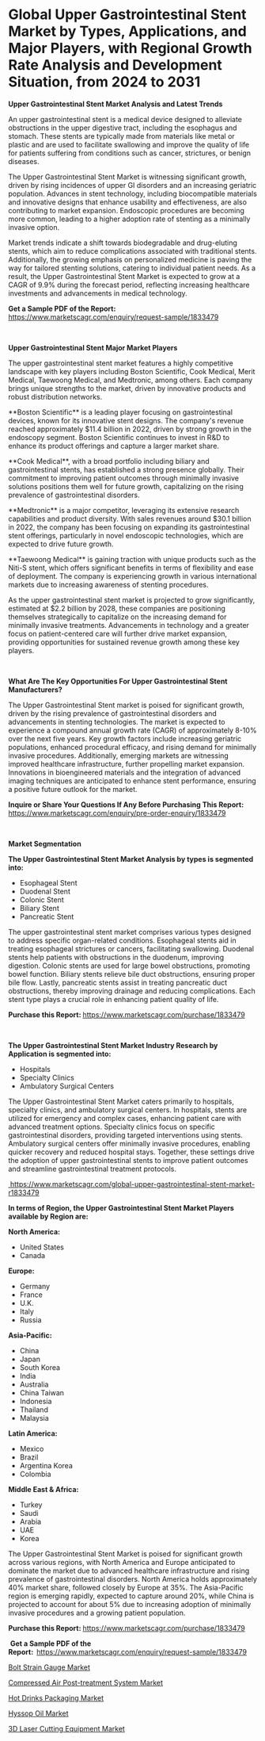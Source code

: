 <p><h1>Global Upper Gastrointestinal Stent Market by Types, Applications, and Major Players, with Regional Growth Rate Analysis and Development Situation, from 2024 to 2031</h1></p><p><strong>Upper Gastrointestinal Stent Market Analysis and Latest Trends</strong></p>
<p><p>An upper gastrointestinal stent is a medical device designed to alleviate obstructions in the upper digestive tract, including the esophagus and stomach. These stents are typically made from materials like metal or plastic and are used to facilitate swallowing and improve the quality of life for patients suffering from conditions such as cancer, strictures, or benign diseases.</p><p>The Upper Gastrointestinal Stent Market is witnessing significant growth, driven by rising incidences of upper GI disorders and an increasing geriatric population. Advances in stent technology, including biocompatible materials and innovative designs that enhance usability and effectiveness, are also contributing to market expansion. Endoscopic procedures are becoming more common, leading to a higher adoption rate of stenting as a minimally invasive option.</p><p>Market trends indicate a shift towards biodegradable and drug-eluting stents, which aim to reduce complications associated with traditional stents. Additionally, the growing emphasis on personalized medicine is paving the way for tailored stenting solutions, catering to individual patient needs. As a result, the Upper Gastrointestinal Stent Market is expected to grow at a CAGR of 9.9% during the forecast period, reflecting increasing healthcare investments and advancements in medical technology.</p></p>
<p><strong>Get a Sample PDF of the Report:&nbsp;</strong> <a href="https://www.marketscagr.com/enquiry/request-sample/1833479?utm_campaign=1265&utm_medium=2&utm_source=Github&utm_content=ia&utm_term=17102024&utm_id=upper-gastrointestinal-stent">https://www.marketscagr.com/enquiry/request-sample/1833479</a></p>
<p>&nbsp;</p>
<p><strong>Upper Gastrointestinal Stent Major Market Players</strong></p>
<p><p>The upper gastrointestinal stent market features a highly competitive landscape with key players including Boston Scientific, Cook Medical, Merit Medical, Taewoong Medical, and Medtronic, among others. Each company brings unique strengths to the market, driven by innovative products and robust distribution networks.</p><p>**Boston Scientific** is a leading player focusing on gastrointestinal devices, known for its innovative stent designs. The company's revenue reached approximately $11.4 billion in 2022, driven by strong growth in the endoscopy segment. Boston Scientific continues to invest in R&D to enhance its product offerings and capture a larger market share.</p><p>**Cook Medical**, with a broad portfolio including biliary and gastrointestinal stents, has established a strong presence globally. Their commitment to improving patient outcomes through minimally invasive solutions positions them well for future growth, capitalizing on the rising prevalence of gastrointestinal disorders.</p><p>**Medtronic** is a major competitor, leveraging its extensive research capabilities and product diversity. With sales revenues around $30.1 billion in 2022, the company has been focusing on expanding its gastrointestinal stent offerings, particularly in novel endoscopic technologies, which are expected to drive future growth.</p><p>**Taewoong Medical** is gaining traction with unique products such as the Niti-S stent, which offers significant benefits in terms of flexibility and ease of deployment. The company is experiencing growth in various international markets due to increasing awareness of stenting procedures.</p><p>As the upper gastrointestinal stent market is projected to grow significantly, estimated at $2.2 billion by 2028, these companies are positioning themselves strategically to capitalize on the increasing demand for minimally invasive treatments. Advancements in technology and a greater focus on patient-centered care will further drive market expansion, providing opportunities for sustained revenue growth among these key players.</p></p>
<p>&nbsp;</p>
<p><strong>What Are The Key Opportunities For Upper Gastrointestinal Stent Manufacturers?</strong></p>
<p><p>The Upper Gastrointestinal Stent market is poised for significant growth, driven by the rising prevalence of gastrointestinal disorders and advancements in stenting technologies. The market is expected to experience a compound annual growth rate (CAGR) of approximately 8-10% over the next five years. Key growth factors include increasing geriatric populations, enhanced procedural efficacy, and rising demand for minimally invasive procedures. Additionally, emerging markets are witnessing improved healthcare infrastructure, further propelling market expansion. Innovations in bioengineered materials and the integration of advanced imaging techniques are anticipated to enhance stent performance, ensuring a positive future outlook for the market.</p></p>
<p><strong>Inquire or Share Your Questions If Any Before Purchasing This Report:</strong> <a href="https://www.marketscagr.com/enquiry/pre-order-enquiry/1833479?utm_campaign=1265&utm_medium=2&utm_source=Github&utm_content=ia&utm_term=17102024&utm_id=upper-gastrointestinal-stent">https://www.marketscagr.com/enquiry/pre-order-enquiry/1833479</a></p>
<p>&nbsp;</p>
<p><strong>Market Segmentation</strong></p>
<p><strong>The Upper Gastrointestinal Stent Market Analysis by types is segmented into:</strong></p>
<p><ul><li>Esophageal Stent</li><li>Duodenal Stent</li><li>Colonic Stent</li><li>Biliary Stent</li><li>Pancreatic Stent</li></ul></p>
<p><p>The upper gastrointestinal stent market comprises various types designed to address specific organ-related conditions. Esophageal stents aid in treating esophageal strictures or cancers, facilitating swallowing. Duodenal stents help patients with obstructions in the duodenum, improving digestion. Colonic stents are used for large bowel obstructions, promoting bowel function. Biliary stents relieve bile duct obstructions, ensuring proper bile flow. Lastly, pancreatic stents assist in treating pancreatic duct obstructions, thereby improving drainage and reducing complications. Each stent type plays a crucial role in enhancing patient quality of life.</p></p>
<p><strong>Purchase this Report:&nbsp;</strong><a href="https://www.marketscagr.com/purchase/1833479?utm_campaign=1265&utm_medium=2&utm_source=Github&utm_content=ia&utm_term=17102024&utm_id=upper-gastrointestinal-stent">https://www.marketscagr.com/purchase/1833479</a></p>
<p>&nbsp;</p>
<p><strong>The Upper Gastrointestinal Stent Market Industry Research by Application is segmented into:</strong></p>
<p><ul><li>Hospitals</li><li>Specialty Clinics</li><li>Ambulatory Surgical Centers</li></ul></p>
<p><p>The Upper Gastrointestinal Stent Market caters primarily to hospitals, specialty clinics, and ambulatory surgical centers. In hospitals, stents are utilized for emergency and complex cases, enhancing patient care with advanced treatment options. Specialty clinics focus on specific gastrointestinal disorders, providing targeted interventions using stents. Ambulatory surgical centers offer minimally invasive procedures, enabling quicker recovery and reduced hospital stays. Together, these settings drive the adoption of upper gastrointestinal stents to improve patient outcomes and streamline gastrointestinal treatment protocols.</p></p>
<p><a href="https://www.marketscagr.com/global-upper-gastrointestinal-stent-market-r1833479?utm_campaign=1265&utm_medium=2&utm_source=Github&utm_content=ia&utm_term=17102024&utm_id=upper-gastrointestinal-stent">&nbsp;https://www.marketscagr.com/global-upper-gastrointestinal-stent-market-r1833479</a></p>
<p><strong>In terms of Region, the Upper Gastrointestinal Stent Market Players available by Region are:</strong></p>
<p>
    <p> <strong> North America: </strong>
        <ul>
            <li>United States</li>
            <li>Canada</li>
        </ul>
        </p> 
    <p> <strong> Europe: </strong>
        <ul>
            <li>Germany</li>
            <li>France</li>
            <li>U.K.</li>
            <li>Italy</li>
            <li>Russia</li>
        </ul>
        </p> 
    <p> <strong> Asia-Pacific: </strong>
        <ul>
            <li>China</li>
            <li>Japan</li>
            <li>South Korea</li>
            <li>India</li>
            <li>Australia</li>
            <li>China Taiwan</li>
            <li>Indonesia</li>
            <li>Thailand</li>
            <li>Malaysia</li>
        </ul>
        </p> 
    <p> <strong> Latin America: </strong>
        <ul>
            <li>Mexico</li>
            <li>Brazil</li>
            <li>Argentina Korea</li>
            <li>Colombia</li>
        </ul>
        </p> 
    <p> <strong> Middle East & Africa: </strong>
        <ul>
            <li>Turkey</li>
            <li>Saudi</li>
            <li>Arabia</li>
            <li>UAE</li>
            <li>Korea</li>
        </ul>
    </p>
    </p>
<p><p>The Upper Gastrointestinal Stent Market is poised for significant growth across various regions, with North America and Europe anticipated to dominate the market due to advanced healthcare infrastructure and rising prevalence of gastrointestinal disorders. North America holds approximately 40% market share, followed closely by Europe at 35%. The Asia-Pacific region is emerging rapidly, expected to capture around 20%, while China is projected to account for about 5% due to increasing adoption of minimally invasive procedures and a growing patient population.</p></p>
<p><strong>Purchase this Report: </strong><a href="https://www.marketscagr.com/purchase/1833479?utm_campaign=1265&utm_medium=2&utm_source=Github&utm_content=ia&utm_term=17102024&utm_id=upper-gastrointestinal-stent">https://www.marketscagr.com/purchase/1833479</a></p>
<p>&nbsp;<strong>Get a Sample PDF of the Report:&nbsp;&nbsp;</strong><a href="https://www.marketscagr.com/enquiry/request-sample/1833479?utm_campaign=1265&utm_medium=2&utm_source=Github&utm_content=ia&utm_term=17102024&utm_id=upper-gastrointestinal-stent">https://www.marketscagr.com/enquiry/request-sample/1833479</a></p>
<p><strong></strong></p>
<p><p><a href="https://issuu.com/reportprime-2/docs/bolt-strain-gauge-market-size-2030._f3a537c46ed1f0?utm_campaign=1265&utm_medium=2&utm_source=Github&utm_content=ia&utm_term=17102024&utm_id=upper-gastrointestinal-stent">Bolt Strain Gauge Market</a></p><p><a href="https://github.com/dongailes86c/Market-Research-Report-List-1/blob/main/compressed-air-post-treatment-system-market.md?utm_campaign=1265&utm_medium=2&utm_source=Github&utm_content=ia&utm_term=17102024&utm_id=upper-gastrointestinal-stent">Compressed Air Post-treatment System Market</a></p><p><a href="https://www.linkedin.com/pulse/global-hot-drinks-packaging-market-opportunities-challenges2024-artke?utm_campaign=1265&utm_medium=2&utm_source=Github&utm_content=ia&utm_term=17102024&utm_id=upper-gastrointestinal-stent">Hot Drinks Packaging Market</a></p><p><a href="https://www.linkedin.com/pulse/global-hyssop-oil-market-opportunities-forecast-period-from-0teoe?utm_campaign=1265&utm_medium=2&utm_source=Github&utm_content=ia&utm_term=17102024&utm_id=upper-gastrointestinal-stent">Hyssop Oil Market</a></p><p><a href="https://github.com/elinor9mppa/Market-Research-Report-List-1/blob/main/3d-laser-cutting-equipment-market.md?utm_campaign=1265&utm_medium=2&utm_source=Github&utm_content=ia&utm_term=17102024&utm_id=upper-gastrointestinal-stent">3D Laser Cutting Equipment Market</a></p></p>